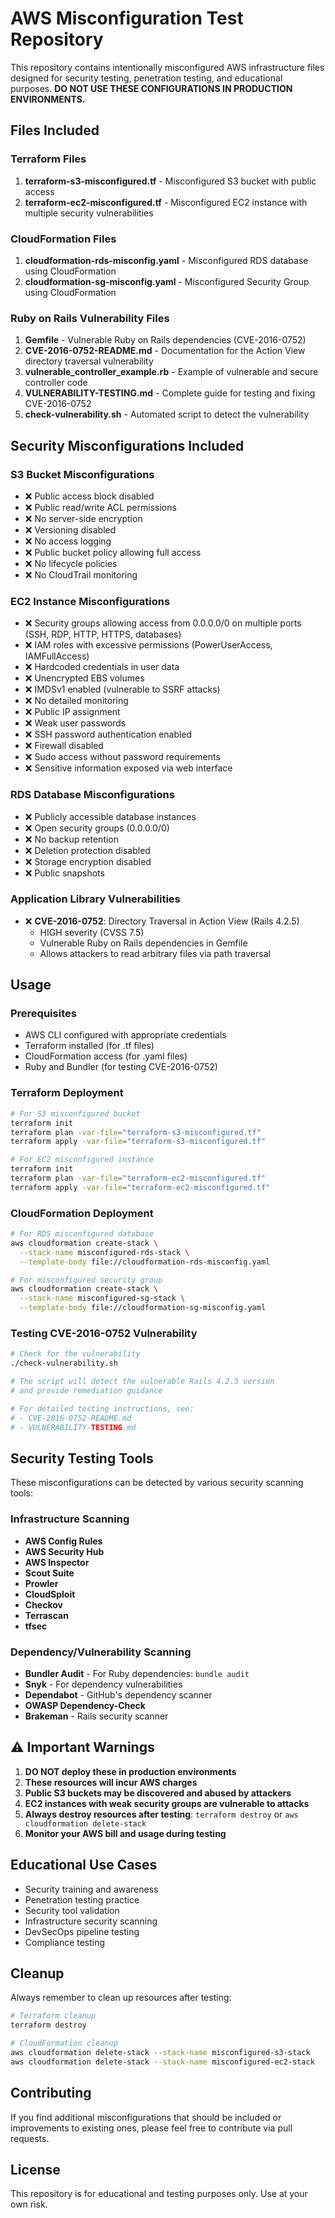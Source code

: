 # AWS Misconfiguration Test Repository

This repository contains intentionally misconfigured AWS infrastructure files designed for security testing, penetration testing, and educational purposes. **DO NOT USE THESE CONFIGURATIONS IN PRODUCTION ENVIRONMENTS.**

## Files Included

### Terraform Files
1. **terraform-s3-misconfigured.tf** - Misconfigured S3 bucket with public access
2. **terraform-ec2-misconfigured.tf** - Misconfigured EC2 instance with multiple security vulnerabilities

### CloudFormation Files
1. **cloudformation-rds-misconfig.yaml** - Misconfigured RDS database using CloudFormation
2. **cloudformation-sg-misconfig.yaml** - Misconfigured Security Group using CloudFormation

### Ruby on Rails Vulnerability Files
1. **Gemfile** - Vulnerable Ruby on Rails dependencies (CVE-2016-0752)
2. **CVE-2016-0752-README.md** - Documentation for the Action View directory traversal vulnerability
3. **vulnerable_controller_example.rb** - Example of vulnerable and secure controller code
4. **VULNERABILITY-TESTING.md** - Complete guide for testing and fixing CVE-2016-0752
5. **check-vulnerability.sh** - Automated script to detect the vulnerability

## Security Misconfigurations Included

### S3 Bucket Misconfigurations
- ❌ Public access block disabled
- ❌ Public read/write ACL permissions
- ❌ No server-side encryption
- ❌ Versioning disabled
- ❌ No access logging
- ❌ Public bucket policy allowing full access
- ❌ No lifecycle policies
- ❌ No CloudTrail monitoring

### EC2 Instance Misconfigurations
- ❌ Security groups allowing access from 0.0.0.0/0 on multiple ports (SSH, RDP, HTTP, HTTPS, databases)
- ❌ IAM roles with excessive permissions (PowerUserAccess, IAMFullAccess)
- ❌ Hardcoded credentials in user data
- ❌ Unencrypted EBS volumes
- ❌ IMDSv1 enabled (vulnerable to SSRF attacks)
- ❌ No detailed monitoring
- ❌ Public IP assignment
- ❌ Weak user passwords
- ❌ SSH password authentication enabled
- ❌ Firewall disabled
- ❌ Sudo access without password requirements
- ❌ Sensitive information exposed via web interface

### RDS Database Misconfigurations
- ❌ Publicly accessible database instances
- ❌ Open security groups (0.0.0.0/0)
- ❌ No backup retention
- ❌ Deletion protection disabled
- ❌ Storage encryption disabled
- ❌ Public snapshots

### Application Library Vulnerabilities
- ❌ **CVE-2016-0752**: Directory Traversal in Action View (Rails 4.2.5)
  - HIGH severity (CVSS 7.5)
  - Vulnerable Ruby on Rails dependencies in Gemfile
  - Allows attackers to read arbitrary files via path traversal

## Usage

### Prerequisites
- AWS CLI configured with appropriate credentials
- Terraform installed (for .tf files)
- CloudFormation access (for .yaml files)
- Ruby and Bundler (for testing CVE-2016-0752)

### Terraform Deployment
```bash
# For S3 misconfigured bucket
terraform init
terraform plan -var-file="terraform-s3-misconfigured.tf"
terraform apply -var-file="terraform-s3-misconfigured.tf"

# For EC2 misconfigured instance
terraform init
terraform plan -var-file="terraform-ec2-misconfigured.tf"
terraform apply -var-file="terraform-ec2-misconfigured.tf"
```

### CloudFormation Deployment
```bash
# For RDS misconfigured database
aws cloudformation create-stack \
  --stack-name misconfigured-rds-stack \
  --template-body file://cloudformation-rds-misconfig.yaml

# For misconfigured security group
aws cloudformation create-stack \
  --stack-name misconfigured-sg-stack \
  --template-body file://cloudformation-sg-misconfig.yaml
```

### Testing CVE-2016-0752 Vulnerability
```bash
# Check for the vulnerability
./check-vulnerability.sh

# The script will detect the vulnerable Rails 4.2.5 version
# and provide remediation guidance

# For detailed testing instructions, see:
# - CVE-2016-0752-README.md
# - VULNERABILITY-TESTING.md
```

## Security Testing Tools

These misconfigurations can be detected by various security scanning tools:

### Infrastructure Scanning
- **AWS Config Rules**
- **AWS Security Hub**
- **AWS Inspector**
- **Scout Suite**
- **Prowler**
- **CloudSploit**
- **Checkov**
- **Terrascan**
- **tfsec**

### Dependency/Vulnerability Scanning
- **Bundler Audit** - For Ruby dependencies: `bundle audit`
- **Snyk** - For dependency vulnerabilities
- **Dependabot** - GitHub's dependency scanner
- **OWASP Dependency-Check**
- **Brakeman** - Rails security scanner

## ⚠️ Important Warnings

1. **DO NOT deploy these in production environments**
2. **These resources will incur AWS charges**
3. **Public S3 buckets may be discovered and abused by attackers**
4. **EC2 instances with weak security groups are vulnerable to attacks**
5. **Always destroy resources after testing**: `terraform destroy` or `aws cloudformation delete-stack`
6. **Monitor your AWS bill and usage during testing**

## Educational Use Cases

- Security training and awareness
- Penetration testing practice
- Security tool validation
- Infrastructure security scanning
- DevSecOps pipeline testing
- Compliance testing

## Cleanup

Always remember to clean up resources after testing:

```bash
# Terraform cleanup
terraform destroy

# CloudFormation cleanup
aws cloudformation delete-stack --stack-name misconfigured-s3-stack
aws cloudformation delete-stack --stack-name misconfigured-ec2-stack
```

## Contributing

If you find additional misconfigurations that should be included or improvements to existing ones, please feel free to contribute via pull requests.

## License

This repository is for educational and testing purposes only. Use at your own risk.